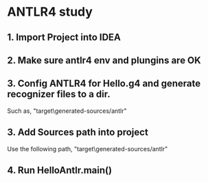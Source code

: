 # ANTLR4 study

## 1. Import Project into IDEA
## 2. Make sure antlr4 env and plungins are OK
## 3. Config ANTLR4 for Hello.g4 and generate recognizer files to a dir. 

Such as, "target\generated-sources/antlr"

## 3. Add Sources path into project 

Use the following path, "target\generated-sources/antlr"

## 4. Run HelloAntlr.main()